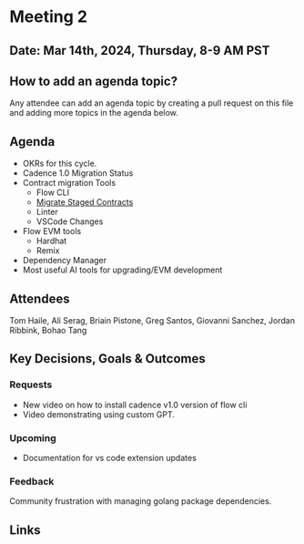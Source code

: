 # Meeting 2

## Date: Mar 14th, 2024, Thursday, 8-9 AM PST

## How to add an agenda topic?
Any attendee can add an agenda topic by creating a pull request on this file and adding more topics in the agenda below.

## Agenda
* OKRs for this cycle.
* Cadence 1.0 Migration Status
* Contract migration Tools
  * Flow CLI
  * [Migrate Staged Contracts](https://developers.flow.com/tools/flow-cli/migrate/migrate-stage-contract)
  * Linter
  * VSCode Changes
* Flow EVM tools
  * Hardhat
  * Remix
* Dependency Manager
* Most useful AI tools for upgrading/EVM development
  
## Attendees 
Tom Haile, Ali Serag, Briain Pistone, Greg Santos, Giovanni Sanchez, Jordan Ribbink, Bohao Tang

## Key Decisions, Goals & Outcomes 
### Requests
* New video on how to install cadence v1.0 version of flow cli
* Video demonstrating using custom GPT.

### Upcoming
* Documentation for vs code extension updates

### Feedback
Community frustration with managing golang package dependencies.

## Links
